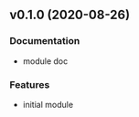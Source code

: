 
<a name="v0.1.0"></a>
## v0.1.0 (2020-08-26)

### Documentation

* module doc

### Features

* initial module

